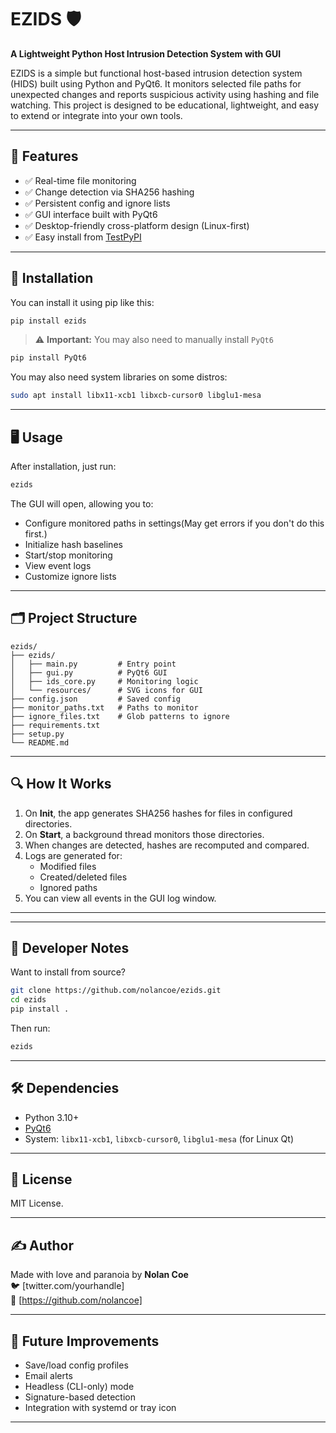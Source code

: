 # EZIDS 🛡️  
**A Lightweight Python Host Intrusion Detection System with GUI**

EZIDS is a simple but functional host-based intrusion detection system (HIDS) built using Python and PyQt6. It monitors selected file paths for unexpected changes and reports suspicious activity using hashing and file watching. This project is designed to be educational, lightweight, and easy to extend or integrate into your own tools.

---

## 🔧 Features

- ✅ Real-time file monitoring
- ✅ Change detection via SHA256 hashing
- ✅ Persistent config and ignore lists
- ✅ GUI interface built with PyQt6
- ✅ Desktop-friendly cross-platform design (Linux-first)
- ✅ Easy install from [TestPyPI](https://test.pypi.org/project/ezids/)

---

## 🚀 Installation

You can install it using pip like this:

```bash
pip install ezids
```

> ⚠️ **Important:** You may also need to manually install `PyQt6` 

```bash
pip install PyQt6
```

You may also need system libraries on some distros:

```bash
sudo apt install libx11-xcb1 libxcb-cursor0 libglu1-mesa
```

---

## 🖥️ Usage

After installation, just run:

```bash
ezids
```

The GUI will open, allowing you to:
- Configure monitored paths in settings(May get errors if you don't do this first.)
- Initialize hash baselines
- Start/stop monitoring
- View event logs
- Customize ignore lists

---

## 🗂️ Project Structure

```
ezids/
├── ezids/
│   ├── main.py         # Entry point
│   ├── gui.py          # PyQt6 GUI
│   ├── ids_core.py     # Monitoring logic
│   └── resources/      # SVG icons for GUI
├── config.json         # Saved config
├── monitor_paths.txt   # Paths to monitor
├── ignore_files.txt    # Glob patterns to ignore
├── requirements.txt
├── setup.py
└── README.md
```

---

## 🔍 How It Works

1. On **Init**, the app generates SHA256 hashes for files in configured directories.
2. On **Start**, a background thread monitors those directories.
3. When changes are detected, hashes are recomputed and compared.
4. Logs are generated for:
   - Modified files
   - Created/deleted files
   - Ignored paths
5. You can view all events in the GUI log window.

---



---

## 🧪 Developer Notes

Want to install from source?

```bash
git clone https://github.com/nolancoe/ezids.git
cd ezids
pip install .
```

Then run:

```bash
ezids
```

---

## 🛠️ Dependencies

- Python 3.10+
- [PyQt6](https://pypi.org/project/PyQt6/)
- System: `libx11-xcb1`, `libxcb-cursor0`, `libglu1-mesa` (for Linux Qt)

---

## 🤝 License

MIT License.

---

## ✍️ Author

Made with love and paranoia by **Nolan Coe**  
🐦 [twitter.com/yourhandle]  
🧠 [https://github.com/nolancoe]

---

## 🧱 Future Improvements

- Save/load config profiles
- Email alerts
- Headless (CLI-only) mode
- Signature-based detection
- Integration with systemd or tray icon

---
